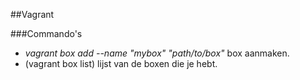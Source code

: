##Vagrant

###Commando's

 * *vagrant box add --name "mybox" "path/to/box"* box aanmaken.
 * (vagrant box list) lijst van de boxen die je hebt.
